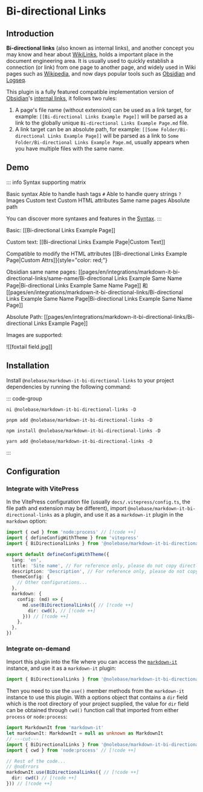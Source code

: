 # Bi-directional Links <Badge type="tip" text="v1.28.0" />

## Introduction

**Bi-directional links** (also known as internal links), and another concept you may know and hear about [WikiLinks](https://en.wikipedia.org/wiki/Help:Link), holds a important place in the document engineering area. It is usually used to quickly establish a connection (or link) from one page to another page, and widely used in Wiki pages such as [Wikipedia](https://wikipedia.org), and now days popular tools such as [Obsidian](https://obsidian.md/) and [Logseq](https://logseq.com/).

This plugin is a fully featured compatible implementation version of [Obsidian](https://obsidian.md)'s [internal links](https://help.obsidian.md/Linking+notes+and+files/Internal+links), it follows two rules:

1. A page's file name (without extension) can be used as a link target, for example: `[[Bi-directional Links Example Page]]` will be parsed as a link to the globally unique `Bi-directional Links Example Page.md` file.
2. A link target can be an absolute path, for example: `[[Some Folder/Bi-directional Links Example Page]]` will be parsed as a link to `Some Folder/Bi-directional Links Example Page.md`, usually appears when you have multiple files with the same name.

## Demo

::: info Syntax supporting matrix

<div grid="~ cols-[auto_1fr] gap-1" items-center my-1>
  <span i-icon-park-outline:check-one text="green-600" />
  <span>Basic syntax</span>
  <span i-icon-park-outline:check-one text="green-600" />
  <span>Able to handle hash tags <code>#</code></span>
  <span i-icon-park-outline:check-one text="green-600" />
  <span>Able to handle query strings <code>?</code></span>
  <span i-icon-park-outline:check-one text="green-600" />
  <span>Images</span>
  <span i-icon-park-outline:check-one text="green-600" />
  <span>Custom text</span>
  <span i-icon-park-outline:check-one text="green-600" />
  <span>Custom HTML attributes</span>
  <span i-icon-park-outline:check-one text="green-600" />
  <span>Same name pages</span>
  <span i-icon-park-outline:check-one text="green-600" />
  <span>Absolute path</span>
</div>

You can discover more syntaxes and features in the [Syntax](/pages/en/integrations/markdown-it-bi-directional-links/syntax).
:::

Basic: [[Bi-directional Links Example Page]]

Custom text: [[Bi-directional Links Example Page|Custom Text]]

Compatible to modify the HTML attributes [[Bi-directional Links Example Page|Custom Attrs]]{style="color: red;"}

Obsidian same name pages: [[pages/en/integrations/markdown-it-bi-directional-links/same-name/Bi-directional Links Example Same Name Page|Bi-directional Links Example Same Name Page]] 和 [[pages/en/integrations/markdown-it-bi-directional-links/Bi-directional Links Example Same Name Page|Bi-directional Links Example Same Name Page]]

Absolute Path: [[pages/en/integrations/markdown-it-bi-directional-links/Bi-directional Links Example Page]]

Images are supported:

![[foxtail field.jpg]]

## Installation

Install `@nolebase/markdown-it-bi-directional-links` to your project dependencies by running the following command:

::: code-group

```shell [@antfu/ni]
ni @nolebase/markdown-it-bi-directional-links -D
```

```shell [pnpm]
pnpm add @nolebase/markdown-it-bi-directional-links -D
```

```shell [npm]
npm install @nolebase/markdown-it-bi-directional-links -D
```

```shell [yarn]
yarn add @nolebase/markdown-it-bi-directional-links -D
```

:::

## Configuration

### Integrate with VitePress

In the VitePress configuration file (usually `docs/.vitepress/config.ts`, the file path and extension may be different), import `@nolebase/markdown-it-bi-directional-links` as a plugin, and use it as a `markdown-it` plugin in the `markdown` option:

<!--@include: @/pages/en/snippets/details-colored-diff.md-->

```typescript twoslash
import { cwd } from 'node:process' // [!code ++]
import { defineConfigWithTheme } from 'vitepress'
import { BiDirectionalLinks } from '@nolebase/markdown-it-bi-directional-links' // [!code ++]

export default defineConfigWithTheme({
  lang: 'en',
  title: 'Site name', // For reference only, please do not copy directly
  description: 'Description', // For reference only, please do not copy directly
  themeConfig: {
    // Other configurations...
  },
  markdown: {
    config: (md) => {
      md.use(BiDirectionalLinks({ // [!code ++]
        dir: cwd(), // [!code ++]
      })) // [!code ++]
    },
  },
})
```

### Integrate on-demand

<!--@include: @/pages/en/snippets/configure-on-your-own-warning.md-->

Import this plugin into the file where you can access the [`markdown-it`](https://github.com/markdown-it/markdown-it) instance, and use it as a `markdown-it` plugin:

```typescript twoslash
import { BiDirectionalLinks } from '@nolebase/markdown-it-bi-directional-links' // [!code ++]
```

Then you need to use the `use()` member methods from the `markdown-it` instance to use this plugin.
With a options object that contains a `dir` field which is the root directory of your project supplied, the value for `dir` field can be obtained through `cwd()` function call that imported from either `process` or `node:process`:

```typescript twoslash
import MarkdownIt from 'markdown-it'
let markdownIt: MarkdownIt = null as unknown as MarkdownIt
// ---cut---
import { BiDirectionalLinks } from '@nolebase/markdown-it-bi-directional-links' // [!code ++]
import { cwd } from 'node:process' // [!code ++]

// Rest of the code...
// @noErrors
markdownIt.use(BiDirectionalLinks({ // [!code ++]
  dir: cwd() // [!code ++]
})) // [!code ++]
```
